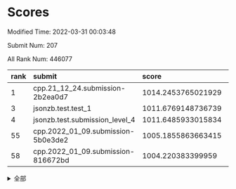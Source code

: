 # Scores

Modified Time: 2022-03-31 00:03:48

Submit Num: 207

All Rank Num: 446077

| rank |               submit               |       score        |       sigma        | pk_num |
| :--- | :--------------------------------- | :----------------- | :----------------- | :----- |
| 1    | cpp.21_12_24.submission-2b2ea0d7   | 1014.2453765021929 | 0.8195948560938271 | 8620   |
| 3    | jsonzb.test.test_1                 | 1011.6769148736739 | 0.780326424001448  | 8622   |
| 4    | jsonzb.test.submission_level_4     | 1011.6485933015834 | 0.8134614691430839 | 8618   |
| 55   | cpp.2022_01_09.submission-5b0e3de2 | 1005.1855863663415 | 0.7334990670960753 | 8623   |
| 58   | cpp.2022_01_09.submission-816672bd | 1004.220383399959  | 0.705155778140116  | 8620   |


<details>
<summary>全部</summary>

| rank |                 submit                 |       score        |       sigma        | pk_num |
| :--- | :------------------------------------- | :----------------- | :----------------- | :----- |
| 1    | cpp.21_12_24.submission-2b2ea0d7       | 1014.2453765021929 | 0.8195948560938271 | 8620   |
| 2    | gobigger.level_3.submission_level_3_33 | 1012.3864728855364 | 0.7914674942573123 | 8620   |
| 3    | jsonzb.test.test_1                     | 1011.6769148736739 | 0.780326424001448  | 8622   |
| 4    | jsonzb.test.submission_level_4         | 1011.6485933015834 | 0.8134614691430839 | 8618   |
| 5    | gobigger.level_3.submission_level_3_40 | 1011.3836974147629 | 0.7849319730439496 | 8618   |
| 6    | gobigger.level_3.submission_level_3_5  | 1011.2689625933668 | 0.7625500017588317 | 8619   |
| 7    | gobigger.level_3.submission_level_3_17 | 1011.153698582267  | 0.7665347216209019 | 8620   |
| 8    | gobigger.level_3.submission_level_3_15 | 1011.0206617706316 | 0.7782057112320717 | 8622   |
| 9    | gobigger.level_3.submission_level_3_39 | 1010.9117565911192 | 0.7560386849855207 | 8622   |
| 10   | gobigger.level_3.submission_level_3_3  | 1010.846364849815  | 0.7537474724708244 | 8616   |
| 11   | gobigger.level_3.submission_level_3_26 | 1010.6547061042864 | 0.7340157127228103 | 8626   |
| 12   | gobigger.level_3.submission_level_3_44 | 1010.5135863027596 | 0.7897183586877722 | 8617   |
| 13   | gobigger.level_3.submission_level_3_31 | 1010.5124781029019 | 0.7722761919818916 | 8620   |
| 14   | gobigger.level_3.submission_level_3_41 | 1010.5109060357038 | 0.7685682659831926 | 8619   |
| 15   | gobigger.level_3.submission_level_3_4  | 1010.4844854910103 | 0.7640005764598603 | 8622   |
| 16   | gobigger.level_3.submission_level_3_19 | 1010.3790912036975 | 0.7537864203819088 | 8626   |
| 17   | gobigger.level_3.submission_level_3_2  | 1010.3786571781816 | 0.7597939793276228 | 8611   |
| 18   | gobigger.level_3.submission_level_3_13 | 1010.2600011742734 | 0.7773423887512644 | 8622   |
| 19   | gobigger.level_3.submission_level_3_47 | 1010.2030871747085 | 0.7740036916683218 | 8621   |
| 20   | gobigger.level_3.submission_level_3_9  | 1010.1546532025679 | 0.7580335580848587 | 8619   |
| 21   | gobigger.level_3.submission_level_3_49 | 1010.1463231136684 | 0.7668578103298497 | 8618   |
| 22   | gobigger.level_3.submission_level_3_12 | 1010.0400524302274 | 0.7737078870351483 | 8622   |
| 23   | gobigger.level_3.submission_level_3_24 | 1010.0239218130963 | 0.7615942615798937 | 8612   |
| 24   | gobigger.level_3.submission_level_3_16 | 1010.0213921235514 | 0.7541095526158823 | 8622   |
| 25   | gobigger.level_3.submission_level_3_45 | 1010.002157257151  | 0.7444901696350071 | 8623   |
| 26   | gobigger.level_3.submission_level_3_0  | 1009.9909004139737 | 0.7859597174485264 | 8621   |
| 27   | gobigger.level_3.submission_level_3_11 | 1009.9905887606617 | 0.7491181275473585 | 8624   |
| 28   | gobigger.level_3.submission_level_3_14 | 1009.9553840248877 | 0.7615197662000917 | 8621   |
| 29   | gobigger.level_3.submission_level_3_34 | 1009.9541707146686 | 0.7721237902707385 | 8623   |
| 30   | gobigger.level_3.submission_level_3_25 | 1009.9418405504239 | 0.770121475321221  | 8618   |
| 31   | gobigger.level_3.submission_level_3_23 | 1009.9266978685152 | 0.7450276948074506 | 8625   |
| 32   | gobigger.level_3.submission_level_3_29 | 1009.8813780404179 | 0.7538682319253173 | 8623   |
| 33   | gobigger.level_3.submission_level_3_18 | 1009.857275541896  | 0.7585126997516786 | 8626   |
| 34   | gobigger.level_3.submission_level_3_32 | 1009.7938027198857 | 0.7449809958056149 | 8625   |
| 35   | gobigger.level_3.submission_level_3_10 | 1009.7511651163211 | 0.7565192370302786 | 8620   |
| 36   | gobigger.level_3.submission_level_3_48 | 1009.6833708556427 | 0.744610762061045  | 8619   |
| 37   | gobigger.level_3.submission_level_3_35 | 1009.6214292260312 | 0.749850436346613  | 8618   |
| 38   | gobigger.level_3.submission_level_3_43 | 1009.6166485770345 | 0.7462376674556701 | 8620   |
| 39   | gobigger.level_3.submission_level_3_27 | 1009.6124209303704 | 0.7534741531368614 | 8618   |
| 40   | gobigger.level_3.submission_level_3_37 | 1009.5378756253068 | 0.771194319925453  | 8622   |
| 41   | gobigger.level_3.submission_level_3_21 | 1009.4830355859159 | 0.7416218486986765 | 8618   |
| 42   | gobigger.level_3.submission_level_3_22 | 1009.4590837769442 | 0.7667348712446763 | 8619   |
| 43   | gobigger.level_3.submission_level_3_28 | 1009.3559824744859 | 0.7628004320456432 | 8620   |
| 44   | gobigger.level_3.submission_level_3_46 | 1009.34237810535   | 0.7507724408982399 | 8626   |
| 45   | gobigger.level_3.submission_level_3_7  | 1009.3419475305752 | 0.7907784959505904 | 8619   |
| 46   | gobigger.level_3.submission_level_3_36 | 1009.2492358108914 | 0.7446284339955654 | 8622   |
| 47   | gobigger.level_3.submission_level_3_6  | 1009.1587290785616 | 0.7325413253931014 | 8619   |
| 48   | gobigger.level_3.submission_level_3_20 | 1009.131924779383  | 0.7506106859166142 | 8613   |
| 49   | gobigger.level_3.submission_level_3_38 | 1009.0480603440067 | 0.7611290653193291 | 8619   |
| 50   | gobigger.level_3.submission_level_3_42 | 1008.7450928529393 | 0.7496751824661451 | 8618   |
| 51   | gobigger.level_3.submission_level_3_30 | 1008.4369080316352 | 0.7229142282777662 | 8619   |
| 52   | gobigger.level_3.submission_level_3_1  | 1008.267875368152  | 0.7481835570368985 | 8619   |
| 53   | gobigger.level_3.submission_level_3_8  | 1008.2485342942509 | 0.7323497909317822 | 8617   |
| 54   | gobigger.level_1.submission_level_1_11 | 1005.3481808259531 | 0.7285422577174914 | 8619   |
| 55   | cpp.2022_01_09.submission-5b0e3de2     | 1005.1855863663415 | 0.7334990670960753 | 8623   |
| 56   | gobigger.level_1.submission_level_1_27 | 1004.2840794416845 | 0.7134275329701165 | 8624   |
| 57   | gobigger.level_1.submission_level_1_5  | 1004.2229410051896 | 0.7281501564384804 | 8619   |
| 58   | cpp.2022_01_09.submission-816672bd     | 1004.220383399959  | 0.705155778140116  | 8620   |
| 59   | gobigger.level_1.submission_level_1_31 | 1004.1996023347212 | 0.7207753219020175 | 8620   |
| 60   | gobigger.level_1.submission_level_1_20 | 1004.1941646419407 | 0.7161362612815766 | 8616   |
| 61   | gobigger.level_1.submission_level_1_44 | 1004.1876300788064 | 0.7161861658953634 | 8618   |
| 62   | gobigger.level_1.submission_level_1_9  | 1003.9745163311541 | 0.7172396036668965 | 8617   |
| 63   | gobigger.level_1.submission_level_1_19 | 1003.962949590169  | 0.7240335739831419 | 8617   |
| 64   | gobigger.level_1.submission_level_1_8  | 1003.9508720491446 | 0.7107265002107022 | 8619   |
| 65   | gobigger.level_1.submission_level_1_30 | 1003.9133366985373 | 0.7280798624057623 | 8618   |
| 66   | gobigger.level_1.submission_level_1_14 | 1003.907891558624  | 0.7289318727346659 | 8621   |
| 67   | gobigger.level_1.submission_level_1_48 | 1003.8752933813975 | 0.7205025709020962 | 8624   |
| 68   | gobigger.level_1.submission_level_1_15 | 1003.8244301920087 | 0.7044306615965213 | 8620   |
| 69   | gobigger.level_1.submission_level_1_36 | 1003.7551670910175 | 0.7196939652541807 | 8622   |
| 70   | gobigger.level_1.submission_level_1_28 | 1003.7491953972369 | 0.7162682845430112 | 8620   |
| 71   | gobigger.level_1.submission_level_1_43 | 1003.7155451975235 | 0.7152735573099198 | 8626   |
| 72   | gobigger.level_1.submission_level_1_34 | 1003.7153060941491 | 0.7157089289049852 | 8619   |
| 73   | gobigger.level_1.submission_level_1_0  | 1003.5745453098892 | 0.7170965259810396 | 8618   |
| 74   | gobigger.level_1.submission_level_1_1  | 1003.5033157041955 | 0.7121121198591441 | 8619   |
| 75   | gobigger.level_1.submission_level_1_35 | 1003.4632330646648 | 0.7148755742795311 | 8619   |
| 76   | gobigger.level_1.submission_level_1_10 | 1003.3958047874453 | 0.7105470748461147 | 8618   |
| 77   | gobigger.level_1.submission_level_1_49 | 1003.3114176863104 | 0.7275024565346686 | 8624   |
| 78   | gobigger.level_1.submission_level_1_29 | 1003.2962365859781 | 0.7149672126502408 | 8621   |
| 79   | gobigger.level_1.submission_level_1_32 | 1003.2955464152878 | 0.7166268725608147 | 8621   |
| 80   | gobigger.level_1.submission_level_1_12 | 1003.2799589326172 | 0.7169379762987446 | 8621   |
| 81   | gobigger.level_1.submission_level_1_41 | 1003.2595379267717 | 0.7157809481623678 | 8616   |
| 82   | gobigger.level_1.submission_level_1_18 | 1003.2407797722585 | 0.7132672879759595 | 8621   |
| 83   | gobigger.level_1.submission_level_1_33 | 1003.23388549367   | 0.7277698465412279 | 8623   |
| 84   | gobigger.level_1.submission_level_1_46 | 1003.2199390601268 | 0.7229695289643934 | 8614   |
| 85   | gobigger.level_1.submission_level_1_6  | 1003.1985952546122 | 0.7096274114576443 | 8618   |
| 86   | gobigger.level_1.submission_level_1_4  | 1003.1550611133024 | 0.7164900956548013 | 8618   |
| 87   | gobigger.level_1.submission_level_1_16 | 1003.0621074788075 | 0.7028807894580933 | 8620   |
| 88   | gobigger.level_1.submission_level_1_47 | 1002.9351429470898 | 0.7187558407263815 | 8617   |
| 89   | gobigger.level_1.submission_level_1_38 | 1002.8434861090125 | 0.7125182346979749 | 8620   |
| 90   | gobigger.level_1.submission_level_1_40 | 1002.8344651295306 | 0.7103728902097136 | 8619   |
| 91   | gobigger.level_1.submission_level_1_17 | 1002.7894941069443 | 0.7139010710494728 | 8620   |
| 92   | gobigger.level_1.submission_level_1_7  | 1002.7532566511248 | 0.7090850952733262 | 8618   |
| 93   | gobigger.level_1.submission_level_1_2  | 1002.7402928070267 | 0.7137605697736888 | 8621   |
| 94   | gobigger.level_1.submission_level_1_22 | 1002.7375484900609 | 0.7172824656093914 | 8620   |
| 95   | gobigger.level_1.submission_level_1_39 | 1002.7317738277745 | 0.7210541536076083 | 8620   |
| 96   | gobigger.level_1.submission_level_1_23 | 1002.7144256265683 | 0.719408017719721  | 8621   |
| 97   | gobigger.level_1.submission_level_1_42 | 1002.6978209295347 | 0.716649061075272  | 8622   |
| 98   | gobigger.level_1.submission_level_1_25 | 1002.6292122252764 | 0.7143257565247796 | 8619   |
| 99   | gobigger.level_1.submission_level_1_24 | 1002.5375856120233 | 0.7105268957215886 | 8621   |
| 100  | gobigger.level_1.submission_level_1_37 | 1002.4852423619471 | 0.7089636796328621 | 8618   |
| 101  | gobigger.level_1.submission_level_1_45 | 1002.4668079425379 | 0.7185666837236413 | 8621   |
| 102  | gobigger.level_1.submission_level_1_13 | 1002.3579506386294 | 0.7129316178857986 | 8614   |
| 103  | gobigger.level_1.submission_level_1_26 | 1002.3212437055785 | 0.7092070488852448 | 8621   |
| 104  | gobigger.level_1.submission_level_1_3  | 1002.2344058338584 | 0.7125374370530545 | 8619   |
| 105  | gobigger.level_1.submission_level_1_21 | 1001.1627035341116 | 0.7066855709462125 | 8618   |
| 106  | gobigger.random.submission_random_10   | 997.8090362680057  | 0.6979408169728477 | 8626   |
| 107  | gobigger.random.submission_random_12   | 996.8981366728683  | 0.7051075324551078 | 8614   |
| 108  | gobigger.random.submission_random_1    | 996.8652492712497  | 0.7240678589681863 | 8622   |
| 109  | gobigger.random.submission_random_41   | 996.8603614571223  | 0.696999930004908  | 8625   |
| 110  | gobigger.random.submission_random_44   | 996.7914652334323  | 0.711544925703769  | 8618   |
| 111  | gobigger.random.submission_random_7    | 996.6672996556699  | 0.6951324788254682 | 8627   |
| 112  | gobigger.random.submission_random_40   | 996.5917717906046  | 0.7209785810312971 | 8616   |
| 113  | gobigger.random.submission_random_49   | 996.5202995908331  | 0.6981347836728466 | 8617   |
| 114  | gobigger.random.submission_random_13   | 996.4873350059368  | 0.7084318737345539 | 8620   |
| 115  | gobigger.random.submission_random_3    | 996.3667537805754  | 0.7213552096295032 | 8624   |
| 116  | gobigger.random.submission_random_4    | 996.3475113763092  | 0.7052136397755622 | 8612   |
| 117  | gobigger.random.submission_random_31   | 996.3402193972338  | 0.7071406922047873 | 8616   |
| 118  | gobigger.random.submission_random_22   | 996.3184753500879  | 0.7076720097632639 | 8619   |
| 119  | gobigger.random.submission_random_2    | 996.3045102466559  | 0.7237530994602788 | 8622   |
| 120  | gobigger.random.submission_random_42   | 996.2865295559978  | 0.7100291305159148 | 8621   |
| 121  | gobigger.random.submission_random_15   | 996.2791088805657  | 0.7222091227334324 | 8623   |
| 122  | gobigger.random.submission_random_18   | 996.2604494397156  | 0.7100628477610627 | 8620   |
| 123  | gobigger.random.submission_random_37   | 996.2555538027524  | 0.7041784764214638 | 8617   |
| 124  | gobigger.random.submission_random_0    | 996.2151279934616  | 0.705384859528001  | 8619   |
| 125  | gobigger.random.submission_random_30   | 996.1940769992167  | 0.7325182938746996 | 8618   |
| 126  | gobigger.random.submission_random_35   | 996.1596862852762  | 0.70073139393821   | 8619   |
| 127  | gobigger.random.submission_random_47   | 996.1251476959997  | 0.7058149038069772 | 8619   |
| 128  | gobigger.random.submission_random_43   | 996.0298440741494  | 0.7083617186450798 | 8615   |
| 129  | gobigger.random.submission_random_25   | 995.961808081062   | 0.7107285567713502 | 8622   |
| 130  | gobigger.random.submission_random_6    | 995.9136516114206  | 0.7022366749988451 | 8619   |
| 131  | gobigger.random.submission_random_23   | 995.9105612283835  | 0.7010492171742666 | 8620   |
| 132  | gobigger.random.submission_random_9    | 995.9060587196202  | 0.7192891448426411 | 8622   |
| 133  | gobigger.random.submission_random_48   | 995.8773648726145  | 0.7008225719999448 | 8620   |
| 134  | gobigger.random.submission_random_24   | 995.8724778160263  | 0.7075964762354846 | 8617   |
| 135  | gobigger.random.submission_random_11   | 995.8694441248265  | 0.7106798267195166 | 8624   |
| 136  | gobigger.random.submission_random_5    | 995.8392006503377  | 0.7179097326150529 | 8623   |
| 137  | gobigger.random.submission_random_34   | 995.8280815965948  | 0.7127773562764091 | 8622   |
| 138  | gobigger.random.submission_random_46   | 995.7806382184481  | 0.7134391950076091 | 8620   |
| 139  | gobigger.random.submission_random_27   | 995.7153655043154  | 0.7127537630884111 | 8618   |
| 140  | gobigger.random.submission_random_28   | 995.7150087430613  | 0.7082699412446671 | 8619   |
| 141  | gobigger.random.submission_random_19   | 995.7126938061361  | 0.699010184546438  | 8624   |
| 142  | gobigger.random.submission_random_14   | 995.5832540117817  | 0.704762316149557  | 8622   |
| 143  | gobigger.random.submission_random_36   | 995.5826442259786  | 0.7093764607198731 | 8620   |
| 144  | gobigger.random.submission_random_26   | 995.5677748185772  | 0.7076015378970577 | 8623   |
| 145  | gobigger.random.submission_random_29   | 995.5523577889329  | 0.6958550453063852 | 8621   |
| 146  | gobigger.random.submission_random_8    | 995.545167372919   | 0.7105192534531046 | 8618   |
| 147  | gobigger.random.submission_random_16   | 995.5221041643745  | 0.7123512627991251 | 8623   |
| 148  | gobigger.random.submission_random_32   | 995.5006918262249  | 0.7132099595323024 | 8618   |
| 149  | gobigger.random.submission_random_45   | 995.4390297609943  | 0.7184095585164871 | 8620   |
| 150  | gobigger.random.submission_random_20   | 995.3445744310693  | 0.7196746295494644 | 8625   |
| 151  | gobigger.random.submission_random_39   | 995.0702396371829  | 0.7143215844835094 | 8615   |
| 152  | gobigger.random.submission_random_38   | 994.9275863647388  | 0.7180313412160999 | 8616   |
| 153  | gobigger.random.submission_random_33   | 994.8863004698318  | 0.7302733850870449 | 8623   |
| 154  | gobigger.random.submission_random_17   | 994.8693354112287  | 0.7164356544756512 | 8622   |
| 155  | gobigger.random.submission_random_21   | 994.4401784816959  | 0.7260283241421852 | 8616   |
| 156  | gobigger.level_2.submission_level_2_24 | 994.1071136924216  | 0.7427192688307537 | 8627   |
| 157  | gobigger.level_2.submission_level_2_30 | 994.0385262599965  | 0.7338727426182541 | 8620   |
| 158  | gobigger.level_2.submission_level_2_34 | 993.8153544005014  | 0.7326566904177448 | 8622   |
| 159  | gobigger.level_2.submission_level_2_45 | 993.7167968619866  | 0.7199419202035203 | 8619   |
| 160  | gobigger.level_2.submission_level_2_1  | 993.2879845480055  | 0.7378434492405731 | 8624   |
| 161  | gobigger.level_2.submission_level_2_31 | 993.1657387410621  | 0.7451728197291567 | 8616   |
| 162  | gobigger.level_2.submission_level_2_9  | 993.1649097541176  | 0.7376777635985368 | 8616   |
| 163  | gobigger.level_2.submission_level_2_28 | 993.1037373471163  | 0.7407295162629505 | 8617   |
| 164  | gobigger.level_2.submission_level_2_42 | 993.0949651489437  | 0.7364847734194279 | 8621   |
| 165  | gobigger.level_2.submission_level_2_13 | 993.0617015715652  | 0.7300715739936127 | 8623   |
| 166  | gobigger.level_2.submission_level_2_23 | 993.0525601868235  | 0.7434874418659762 | 8617   |
| 167  | gobigger.level_2.submission_level_2_6  | 993.0411925172323  | 0.7508170809811523 | 8615   |
| 168  | gobigger.level_2.submission_level_2_38 | 992.9193673495673  | 0.7296562479273645 | 8623   |
| 169  | gobigger.level_2.submission_level_2_14 | 992.8626810389045  | 0.7473693722607887 | 8624   |
| 170  | gobigger.level_2.submission_level_2_20 | 992.7758825225201  | 0.7447749895676284 | 8617   |
| 171  | gobigger.level_2.submission_level_2_44 | 992.7234494421702  | 0.7289842567739302 | 8619   |
| 172  | gobigger.level_2.submission_level_2_43 | 992.594913194011   | 0.7509669255326229 | 8615   |
| 173  | gobigger.level_2.submission_level_2_8  | 992.5520595842113  | 0.7381605946903187 | 8621   |
| 174  | gobigger.level_2.submission_level_2_18 | 992.5015194575146  | 0.748166235128687  | 8619   |
| 175  | gobigger.level_2.submission_level_2_22 | 992.4233019383943  | 0.7580469196953964 | 8620   |
| 176  | gobigger.level_2.submission_level_2_3  | 992.409829174586   | 0.7384161046017076 | 8617   |
| 177  | gobigger.level_2.submission_level_2_5  | 992.3553127044402  | 0.7515677820714796 | 8619   |
| 178  | gobigger.level_2.submission_level_2_46 | 992.3547951484287  | 0.7574953401687204 | 8618   |
| 179  | gobigger.level_2.submission_level_2_47 | 992.2684642879942  | 0.7423004023054258 | 8617   |
| 180  | gobigger.level_2.submission_level_2_35 | 992.227355492921   | 0.7595120441305245 | 8624   |
| 181  | gobigger.level_2.submission_level_2_39 | 992.1846696539566  | 0.7564805069500037 | 8622   |
| 182  | gobigger.level_2.submission_level_2_29 | 992.1563335409353  | 0.7445209291181845 | 8621   |
| 183  | gobigger.level_2.submission_level_2_32 | 992.079411946749   | 0.7642508037560587 | 8624   |
| 184  | gobigger.level_2.submission_level_2_48 | 992.0131941228381  | 0.7383162945210027 | 8620   |
| 185  | gobigger.level_2.submission_level_2_21 | 992.0123929824817  | 0.7422769118390178 | 8618   |
| 186  | gobigger.level_2.submission_level_2_2  | 991.9987034405231  | 0.7571591941439851 | 8617   |
| 187  | gobigger.level_2.submission_level_2_36 | 991.9448833138201  | 0.7455105926364318 | 8617   |
| 188  | gobigger.level_2.submission_level_2_19 | 991.9122288757851  | 0.7529795590623949 | 8623   |
| 189  | gobigger.level_2.submission_level_2_25 | 991.8883626013888  | 0.7371150671151265 | 8618   |
| 190  | gobigger.level_2.submission_level_2_4  | 991.8836660745915  | 0.735913966698029  | 8622   |
| 191  | gobigger.level_2.submission_level_2_17 | 991.8641782712252  | 0.7462671534210396 | 8621   |
| 192  | gobigger.level_2.submission_level_2_41 | 991.8561067626318  | 0.7542308183447932 | 8622   |
| 193  | gobigger.level_2.submission_level_2_16 | 991.6456521432466  | 0.7365069654022504 | 8619   |
| 194  | gobigger.level_2.submission_level_2_12 | 991.616465910646   | 0.765220278120168  | 8612   |
| 195  | gobigger.level_2.submission_level_2_40 | 991.5014999835632  | 0.7648567925791135 | 8621   |
| 196  | gobigger.level_2.submission_level_2_0  | 991.4591101619201  | 0.7541826655006522 | 8615   |
| 197  | gobigger.level_2.submission_level_2_37 | 991.3614332444477  | 0.7488500827240936 | 8622   |
| 198  | gobigger.level_2.submission_level_2_7  | 990.961675861138   | 0.765078203146146  | 8623   |
| 199  | gobigger.level_2.submission_level_2_33 | 990.9553319999934  | 0.7387946900027026 | 8620   |
| 200  | gobigger.level_2.submission_level_2_27 | 990.9302135715061  | 0.763534274619876  | 8620   |
| 201  | gobigger.level_2.submission_level_2_15 | 990.8992676462005  | 0.7657586002462207 | 8621   |
| 202  | gobigger.level_2.submission_level_2_49 | 990.8049208744519  | 0.756523138871055  | 8623   |
| 203  | gobigger.level_2.submission_level_2_11 | 990.7736511367077  | 0.7514733572149149 | 8617   |
| 204  | gobigger.level_2.submission_level_2_26 | 990.6567892149186  | 0.7788282009002473 | 8621   |
| 205  | gobigger.level_2.submission_level_2_10 | 990.6132077746472  | 0.777524929759732  | 8618   |
| 206  | gobigger.none.submission_none_0        | 979.404119560619   | 1.2890997821719379 | 8618   |
| 207  | gobigger.none.submission_none_1        | 976.9973366431702  | 1.4931330344326232 | 8615   |

</details>